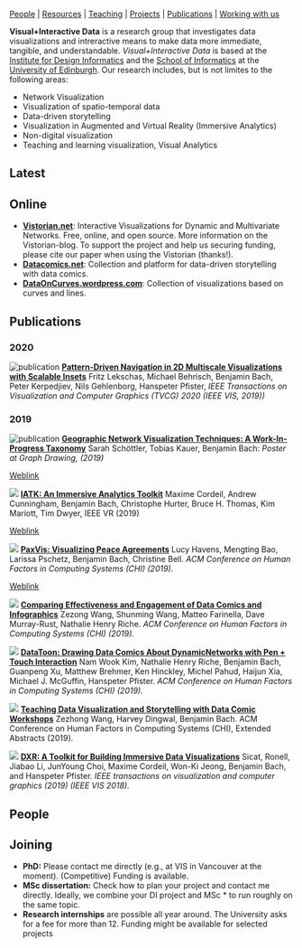 [People](./people.html) | 
[Resources](people) |
[Teaching](./people.html) |
[Projects](./people.md) |
[Publications](teaching) |
[Working with us]()

__Visual+Interactive Data__ is a research group that investigates data visualizations and intreractive means to make data more immediate, tangible, and understandable. _Visual+Interactive Data_ is based at the [Institute for Design Informatics](https://www.designinformatics.org/) and the [School of Informatics](https://www.ed.ac.uk/informatics) at the [University of Edinburgh](https://www.ed.ac.uk/).  Our research includes, but is not limites to the following areas:

* Network Visualization
* Visualization of spatio-temporal data
* Data-driven storytelling
* Visualization in Augmented and Virtual Reality (Immersive Analytics)
* Non-digital visualization
* Teaching and learning visualization, Visual Analytics

## Latest

## Online

* **[Vistorian.net](Vistorian.net)**: Interactive Visualizations for Dynamic and Multivariate Networks.
Free, online, and open source. More information on the Vistorian-blog. To support the project and help us securing funding, please cite our paper when using the Vistorian (thanks!).
* **[Datacomics.net](Datacomics.net)**: Collection and platform for data-driven storytelling with data comics.
* **[DataOnCurves.wordpress.com](DataOnCurves.wordpress.com)**: Collection of visualizations based on curves and lines.

## Publications
### 2020

![publication](figures/lekschas2020scalable.png)
**[Pattern-Driven Navigation in 2D Multiscale Visualizations with Scalable Insets](https://vcg.seas.harvard.edu/publications/pattern-driven-navigation-in-2d-multiscale-visualizations-with-scalable-insets)**
Fritz Lekschas, Michael Behrisch, Benjamin Bach, Peter Kerpedjiev, Nils Gehlenborg, Hanspeter Pfister, *IEEE Transactions on Visualization and Computer Graphics (TVCG) 2020 (IEEE VIS, 2019))*  

### 2019
![publication](figures/schoettler2019geographic.png)
**[Geographic Network Visualization Techniques: A Work-In-Progress Taxonomy](https://www.google.com/url?q=https%3A%2F%2Fgeographic-networks.github.io%2Fabstract.pdf&sa=D&sntz=1&usg=AFQjCNE14-21ZgF1E9MSvOJI2LrMlgSNIg)**
Sarah Schöttler, Tobias Kauer, Benjamin Bach: *Poster at Graph Drawing, (2019)*

[Weblink](https://geographic-networks.github.io)

![](figures/cordeil2019iatk.png)
**[IATK: An Immersive Analytics Toolkit](https://hal-enac.archives-ouvertes.fr/hal-02288638/file/IATK_IEEE_VR.pdf)**
Maxime Cordeil, Andrew Cunningham, Benjamin Bach, Christophe Hurter, Bruce H. Thomas, Kim Mariott, Tim Dwyer, IEEE VR (2019)  

[Weblink](https://research.monash.edu/en/publications/iatk-an-immersive-analytics-toolkit)

![](figures/havens2019paxvis.png)
**[PaxVis: Visualizing Peace Agreements](papers/havens2019paxvis.pdf)**
Lucy Havens, Mengting Bao, Larissa Pschetz, Benjamin Bach, Christine Bell. 
*ACM Conference on Human Factors in Computing Systems (CHI) (2019).*

[Weblink](https://sarah37.github.io/pax/timeandspace)


![](figures/wang2019comparing.png)
**[Comparing Effectiveness and Engagement of Data Comics and Infographics](https://www.researchgate.net/profile/Benjamin_Bach2/publication/331357753_Comparing_Effectiveness_and_Engagement_of_Data_Comics_and_Infographics/links/5cb859aaa6fdcc1d499cc3b1/Comparing-Effectiveness-and-Engagement-of-Data-Comics-and-Infographics.pdf)**
Zezong Wang, Shunming Wang, Matteo Farinella, Dave Murray-Rust, Nathalie Henry Riche.  *ACM Conference on Human Factors in Computing Systems (CHI)  (2019).*


![](figures/kim2019datatoon.png)
**[DataToon: Drawing Data Comics About DynamicNetworks with Pen + Touch Interaction](https://www.researchgate.net/profile/Benjamin_Bach2/publication/332231214_DataToon_Drawing_Data_Comics_About_Dynamic_Networks_with_Pen_Touch_Interaction/links/5ca78456299bf118c4b57dd7/DataToon-Drawing-Data-Comics-About-Dynamic-Networks-with-Pen-Touch-Interaction.pdf)**
Nam Wook Kim, Nathalie Henry Riche, Benjamin Bach, Guanpeng Xu, Matthew Brehmer, Ken Hinckley, Michel Pahud, Haijun Xia, Michael J. McGuffin, Hanspeter Pfister. *ACM Conference on Human Factors in Computing Systems (CHI) (2019).*

![](figures/wang2019teaching.png)
**[Teaching Data Visualization and Storytelling with Data Comic Workshops](papers/wang2019teaching.pdf)**
Zezhong Wang, Harvey Dingwal, Benjamin Bach.  ACM Conference on Human Factors in Computing Systems (CHI), Extended Abstracts (2019).

![](figures/sicat2019dxr.png)
**[DXR: A Toolkit for Building Immersive Data Visualizations](papers/sicat2019dxr.pdf)**
Sicat, Ronell, Jiabao Li, JunYoung Choi, Maxime Cordeil, Won-Ki Jeong, Benjamin Bach, and Hanspeter Pfister. *IEEE transactions on visualization and computer graphics (2019) (IEEE VIS 2018).*


## People 


## Joining

* **PhD:** Please contact me directly (e.g., at VIS in Vancouver at the moment). (Competitive) Funding is available.
* **MSc dissertation:** Check how to plan your project and contact me directly. Ideally, we combine your DI project and MSc * to run roughly on the same topic.
* **Research internships** are possible all year around. The University asks for a fee for more than 12. Funding might be available for selected projects
